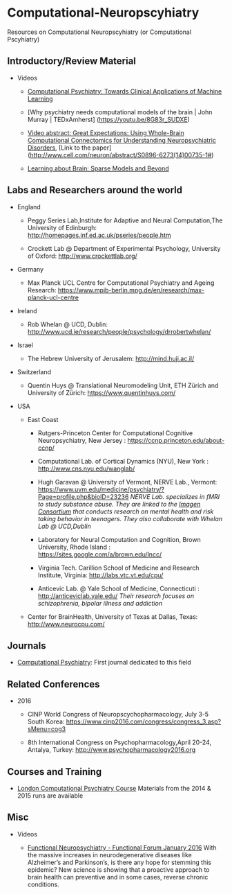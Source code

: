 # Computational-Neuropscyhiatry
Resources on Computational Neuropscyhiatry (or Computational Pscyhiatry)


Introductory/Review Material
--------------------

  * Videos

    - [Computational Psychiatry: Towards Clinical Applications of Machine Learning](https://youtu.be/ZWqKIf1lp60)
 
    - [Why psychiatry needs computational models of the brain | John Murray | TEDxAmherst] (https://youtu.be/8G83r_SUDXE)
   
    - [Video abstract: Great Expectations: Using Whole-Brain Computational Connectomics for Understanding Neuropsychiatric Disorders](https://youtu.be/zQEwZRY1Nds),
    [Link to the paper] (http://www.cell.com/neuron/abstract/S0896-6273(14)00735-1#)

    - [Learning about Brain: Sparse Models and Beyond](https://youtu.be/mSklD5oEv0U) 

Labs and Researchers around the world
-------------------------------------

* England
  
  - Peggy Series Lab,Institute for Adaptive and Neural Computation,The University of Edinburgh:  http://homepages.inf.ed.ac.uk/pseries/people.htm

  - Crockett Lab @ Department of Experimental Psychology, University of Oxford: http://www.crockettlab.org/

* Germany
  
  - Max Planck UCL Centre for Computational Psychiatry and Ageing Research: https://www.mpib-berlin.mpg.de/en/research/max-planck-ucl-centre

* Ireland
  
  - Rob Whelan @ UCD, Dublin: http://www.ucd.ie/research/people/psychology/drrobertwhelan/

* Israel

  - The Hebrew University of Jerusalem: http://mind.huji.ac.il/

* Switzerland

  - Quentin Huys @ Translational Neuromodeling Unit, ETH Zürich and University of Zürich: https://www.quentinhuys.com/

* USA
 
  - East Coast

     - Rutgers-Princeton Center for Computational Cognitive Neuropsychiatry, New Jersey : https://ccnp.princeton.edu/about-ccnp/

     - Computational Lab. of Cortical Dynamics (NYU), New York : http://www.cns.nyu.edu/wanglab/

     - Hugh Garavan @ University of Vermont, NERVE Lab.,  Vermont: https://www.uvm.edu/medicine/psychiatry/?Page=profile.php&bioID=23236
       *NERVE Lab. specializes in fMRI to study substance abuse. They are linked to the [Imagen Consortium](www.imagen-europe.com/en/consortium.ph) that conducts research on mental health and risk taking behavior in teenagers. They also collaborate with Whelan Lab @ UCD,Dublin*
   
     - Laboratory for Neural Computation and Cognition, Brown University,  Rhode Island : https://sites.google.com/a/brown.edu/lncc/

     - Virginia Tech. Carillion School of Medicine and Research Institute, Virginia: http://labs.vtc.vt.edu/cpu/
   
     - Anticevic Lab. @ Yale School of Medicine, Connecticuti : http://anticeviclab.yale.edu/ *Their research focuses on schizophrenia, bipolar illness and addiction*

  - Center for BrainHealth, University of Texas at Dallas, Texas: http://www.neurocpu.com/
  
  

Journals
--------

* [Computational Psychiatry](http://computationalpsychiatry.org/#home): First journal dedicated to this field


Related Conferences
----------

* 2016

    - CINP World Congress of Neuropscychopharmacology, July 3-5 South Korea: https://www.cinp2016.com/congress/congress_3.asp?sMenu=cog3
   
    - 8th International Congress on Psychopharmacology,April 20-24, Antalya, Turkey: http://www.psychopharmacology2016.org

Courses and Training
-------------------

* [London Computational Psychiatry Course](https://sites.google.com/site/comppsychcourse/home) Materials from the 2014 & 2015 runs are available


Misc
----

  * Videos

    - [Functional Neuropsychiatry - Functional Forum January 2016](https://youtu.be/R4c1-vCVwiE)
      With the massive increases in neurodegenerative diseases like Alzheimer’s and Parkinson’s, is there any hope for stemming this epidemic?
      New science is showing that a proactive approach to brain health can preventive and in some cases, reverse chronic conditions.


